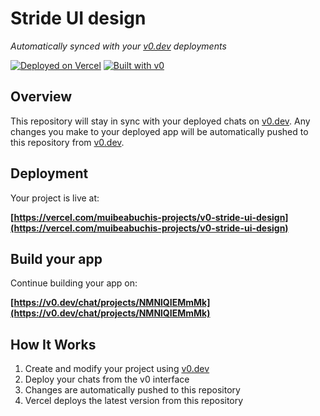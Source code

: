 # Stride UI design

*Automatically synced with your [v0.dev](https://v0.dev) deployments*

[![Deployed on Vercel](https://img.shields.io/badge/Deployed%20on-Vercel-black?style=for-the-badge&logo=vercel)](https://vercel.com/muibeabuchis-projects/v0-stride-ui-design)
[![Built with v0](https://img.shields.io/badge/Built%20with-v0.dev-black?style=for-the-badge)](https://v0.dev/chat/projects/NMNlQIEMmMk)

## Overview

This repository will stay in sync with your deployed chats on [v0.dev](https://v0.dev).
Any changes you make to your deployed app will be automatically pushed to this repository from [v0.dev](https://v0.dev).

## Deployment

Your project is live at:

**[https://vercel.com/muibeabuchis-projects/v0-stride-ui-design](https://vercel.com/muibeabuchis-projects/v0-stride-ui-design)**

## Build your app

Continue building your app on:

**[https://v0.dev/chat/projects/NMNlQIEMmMk](https://v0.dev/chat/projects/NMNlQIEMmMk)**

## How It Works

1. Create and modify your project using [v0.dev](https://v0.dev)
2. Deploy your chats from the v0 interface
3. Changes are automatically pushed to this repository
4. Vercel deploys the latest version from this repository